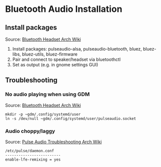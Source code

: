 # Bluetooth Audio Installation

## Install packages 
Source: [Bluetooth Headset Arch Wiki](https://wiki.archlinux.org/index.php/Bluetooth_headset) 

1. Install packages: pulseaudio-alsa, pulseaudio-bluetooth, bluez, bluez-libs, bluez-utils, bluez-firmware
2. Pair and connect to speaker/headset via bluetoothctl
3. Set as output (e.g. in gnome settings GUI)

## Troubleshooting

### No audio playing when using GDM
Source: [Bluetooth Headset Arch Wiki](https://wiki.archlinux.org/index.php/Bluetooth_headset) 

```
mkdir -p ~gdm/.config/systemd/user
ln -s /dev/null ~gdm/.config/systemd/user/pulseaudio.socket
```

### Audio choppy/laggy
Source: [Pulse Audio Troubleshooting Arch Wiki](https://wiki.archlinux.org/index.php/PulseAudio/Troubleshooting)

```
/etc/pulse/daemon.conf
-------------------------
enable-lfe-remixing = yes
```

